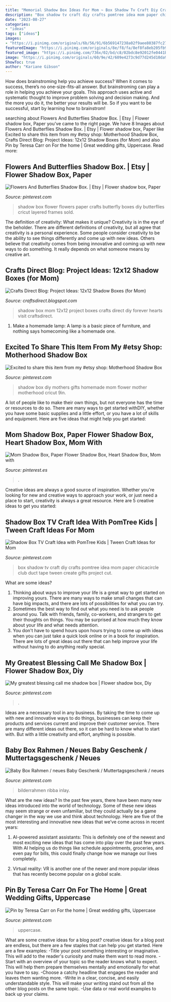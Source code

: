```yaml
---
title: "Memorial Shadow Box Ideas For Mom ~ Box Shadow Tv Craft Diy Crafts Pomtree Idea Mom Paper Chicacircle Club Duct Tape Tween Create Gifts Project Cut"
description: "Box shadow tv craft diy crafts pomtree idea mom paper chicacircle club duct tape tween create gifts project cut"
date: "2023-08-27"
categories:
- "ideas"
tags: ["ideas"]
images:
- "https://i.pinimg.com/originals/6b/56/91/6b569147238a02f9aee80387fc27b934.jpg"
featuredImage: "https://i.pinimg.com/originals/8e/f8/fa/8ef8fa8eb205fb954fbebb2bfff98e61.jpg"
featured_image: "https://i.pinimg.com/736x/02/bd/c8/02bdc8e92012fe0441bc8ec1986441bd.jpg"
image: "https://i.pinimg.com/originals/60/9e/42/609e4273c9d77d245d10da9a95ac7264.jpg"
ShowToc: true
author: "Kariane Gibson"
---
```



How does brainstroming help you achieve success?
When it comes to success, there’s no one-size-fits-all answer. But brainstroming can play a role in helping you achieve your goals. This approach uses active and systematic thought to improve problem solving and decision making. And the more you do it, the better your results will be. So if you want to be successful, start by learning how to brainstrom!

	

		
searching about Flowers And Butterflies Shadow Box. | Etsy | Flower shadow box, Paper you've came to the right page. We have 8 Images about Flowers And Butterflies Shadow Box. | Etsy | Flower shadow box, Paper like Excited to share this item from my #etsy shop: Motherhood Shadow Box, Crafts Direct Blog: Project Ideas: 12x12 Shadow Boxes (for Mom) and also Pin by Teresa Carr on For the home | Great wedding gifts, Uppercase. Read more:
		
    
## Flowers And Butterflies Shadow Box. | Etsy | Flower Shadow Box, Paper

<img loading=lazy src="https://i.pinimg.com/originals/c2/1f/ad/c21fad1381dbd7593e21c371cda4a63e.jpg" onerror="this.onerror=null;this.src='https://tse3.mm.bing.net/th?id=OIP.1rW1RyoFEqN99mVBCOFb0AHaJ4&amp;pid=15.1';" alt="Flowers And Butterflies Shadow Box. | Etsy | Flower shadow box, Paper">

_Source: pinterest.com_

>shadow box flower flowers paper crafts butterfly boxes diy butterflies cricut layered frames sold. 

	

The definition of creativity: What makes it unique?
Creativity is in the eye of the beholder. There are different definitions of creativity, but all agree that creativity is a personal experience. Some people consider creativity to be the ability to see things differently and come up with new ideas. Others believe that creativity comes from being innovative and coming up with new ways to do something. It really depends on what someone means by creative art.

    
## Crafts Direct Blog: Project Ideas: 12x12 Shadow Boxes (for Mom)

<img loading=lazy src="https://4.bp.blogspot.com/-3I2bX7t0fIs/UYKte46gfBI/AAAAAAAAFnw/5VUodygEmOw/s1600/BeautifulThoughtfulLovingShadowBox.jpg" onerror="this.onerror=null;this.src='https://tse1.mm.bing.net/th?id=OIP.QHWUasTaXJXF9c-c7q7oKwHaHQ&amp;pid=15.1';" alt="Crafts Direct Blog: Project Ideas: 12x12 Shadow Boxes (for Mom)">

_Source: craftsdirect.blogspot.com_

>shadow box mom 12x12 project boxes crafts direct diy forever hearts visit craftsdirect. 

	

1. Make a homemade lamp: A lamp is a basic piece of furniture, and nothing says homecoming like a homemade one.

    
## Excited To Share This Item From My #etsy Shop: Motherhood Shadow Box

<img loading=lazy src="https://i.pinimg.com/originals/60/9e/42/609e4273c9d77d245d10da9a95ac7264.jpg" onerror="this.onerror=null;this.src='https://tse3.mm.bing.net/th?id=OIP.hEoH1sEfbG94Xme82L5mqgHaJ4&amp;pid=15.1';" alt="Excited to share this item from my #etsy shop: Motherhood Shadow Box">

_Source: pinterest.com_

>shadow box diy mothers gifts homemade mom flower mother motherhood cricut 9in. 

	

A lot of people like to make their own things, but not everyone has the time or resources to do so. There are many ways to get started withDIY, whether you have some basic supplies and a little effort, or you have a lot of skills and equipment. Here are five ideas that might help you get started: 

    
## Mom Shadow Box, Paper Flower Shadow Box, Heart Shadow Box, Mom With

<img loading=lazy src="https://i.pinimg.com/originals/8e/f8/fa/8ef8fa8eb205fb954fbebb2bfff98e61.jpg" onerror="this.onerror=null;this.src='https://tse2.mm.bing.net/th?id=OIP.TZp1yuywJW7Fvl-9kxcj2QHaJ4&amp;pid=15.1';" alt="Mom Shadow Box, Paper Flower Shadow Box, Heart Shadow Box, Mom with">

_Source: pinterest.es_

>. 

	

Creative ideas are always a good source of inspiration. Whether you're looking for new and creative ways to approach your work, or just need a place to start, creativity is always a great resource. Here are 5 creative ideas to get you started: 

    
## Shadow Box TV Craft Idea With PomTree Kids | Tween Craft Ideas For Mom

<img loading=lazy src="https://i.pinimg.com/736x/4b/5d/c3/4b5dc39a70d689dacfb611d0203af693--advent-calendars-creative-writing.jpg" onerror="this.onerror=null;this.src='https://tse4.mm.bing.net/th?id=OIP.qfGzz7s3sySnWm6NK8S8FgHaJ4&amp;pid=15.1';" alt="Shadow Box TV Craft Idea with PomTree Kids | Tween Craft Ideas for Mom">

_Source: pinterest.com_

>box shadow tv craft diy crafts pomtree idea mom paper chicacircle club duct tape tween create gifts project cut. 

	

What are some ideas?
1. Thinking about ways to improve your life is a great way to get started on improving yours. There are many ways to make small changes that can have big impacts, and there are lots of possibilities for what you can try.
2. Sometimes the best way to find out what you need is to ask people around you. Talk with friends, family, co-workers, and strangers to get their thoughts on things. You may be surprised at how much they know about your life and what needs attention.
3. You don't have to spend hours upon hours trying to come up with ideas when you can just take a quick look online or in a book for inspiration. There are lots of great ideas out there that can help improve your life without having to do anything really special.

    
## My Greatest Blessing Call Me Shadow Box | Flower Shadow Box, Diy

<img loading=lazy src="https://i.pinimg.com/736x/94/18/f9/9418f9eb385b3f4d9fd617a6423d109c.jpg" onerror="this.onerror=null;this.src='https://tse4.mm.bing.net/th?id=OIP.y3-cfv6KsNlcHrOYi2rvjQHaJ4&amp;pid=15.1';" alt="My greatest blessing call me shadow box | Flower shadow box, Diy">

_Source: pinterest.com_

>. 

	

Ideas are a necessary tool in any business. By taking the time to come up with new and innovative ways to do things, businesses can keep their products and services current and improve their customer service. There are many different ideas out there, so it can be hard to know what to start with. But with a little creativity and effort, anything is possible.

    
## Baby Box Rahmen / Neues Baby Geschenk / Muttertagsgeschenk / Neues

<img loading=lazy src="https://i.pinimg.com/736x/02/bd/c8/02bdc8e92012fe0441bc8ec1986441bd.jpg" onerror="this.onerror=null;this.src='https://tse4.mm.bing.net/th?id=OIP.OnVZQs0FGtC5q_-Nff_rcwHaJs&amp;pid=15.1';" alt="Baby Box Rahmen / neues Baby Geschenk / Muttertagsgeschenk / neues">

_Source: pinterest.com_

>bilderrahmen ribba inlay. 

	

What are the new ideas?
In the past few years, there have been many new ideas introduced into the world of technology. Some of these new ideas may seem strange or even unfamiliar, but they could actually be a game changer in the way we use and think about technology. Here are five of the most interesting and innovative new ideas that we’ve come across in recent years:
1. AI-powered assistant assistants: This is definitely one of the newest and most exciting new ideas that has come into play over the past few years. With AI helping us do things like schedule appointments, groceries, and even pay for bills, this could finally change how we manage our lives completely.

2. Virtual reality: VR is another one of the newer and more popular ideas that has recently become popular on a global scale.

    
## Pin By Teresa Carr On For The Home | Great Wedding Gifts, Uppercase

<img loading=lazy src="https://i.pinimg.com/originals/6b/56/91/6b569147238a02f9aee80387fc27b934.jpg" onerror="this.onerror=null;this.src='https://tse3.mm.bing.net/th?id=OIP.CaXbl68TOZZIq7BsmIAugQHaJ4&amp;pid=15.1';" alt="Pin by Teresa Carr on For the home | Great wedding gifts, Uppercase">

_Source: pinterest.com_

>uppercase. 

	

What are some creative ideas for a blog post?
creative ideas for a blog post are endless, but there are a few staples that can help you get started. Here are a few examples: 
-Title your post something interesting or imaginative. This will add to the reader's curiosity and make them want to read more. 
-Start with an overview of your topic so the reader knows what to expect. This will help them prepare themselves mentally and emotionally for what you have to say. 
-Choose a catchy headline that engages the reader and leaves them wanting more. 
-Write in a clear, concise, and easily understandable style. This will make your writing stand out from all the other blog posts on the same topic. 
-Use data or real world examples to back up your claims.

